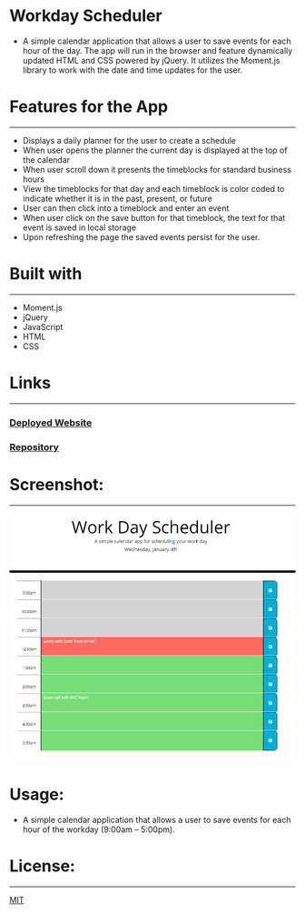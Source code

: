 # Workday Scheduler
-	A simple calendar application that allows a user to save events for each hour of the day. The app will run in the browser and feature dynamically updated HTML and CSS powered by jQuery. It utilizes the Moment.js library to work with the date and time updates for the user. 

# Features for the App 
-----------------------------------------------------------------------  
-	Displays a daily planner for the user to create a schedule
-	When user opens the planner the current day is displayed at the top of the calendar
-	When user scroll down it presents the  timeblocks for standard business hours
-	View the timeblocks for that day and each timeblock is color coded to indicate whether it is in the past, present, or future
-	User can then click into a timeblock and enter an event
-	When user click on the save button for that timeblock, the text for that event is saved in local storage
-	Upon  refreshing the page the saved events persist for the user.

# Built with
-----------------------------------------------------------------------
-	Moment.js
-	jQuery
-	JavaScript
-	HTML  
-	CSS 


# Links
-----------------------------------------------------------------------
### [ Deployed Website](https://micky-ad.github.io/Work-Day-Scheduler/)
### [Repository](https://github.com/Micky-Ad/Work-Day-Scheduler)


# Screenshot:
----------------------------------------------------------------------

 ![alt text](Assets/Images/ScreenshotSample2.PNG)

# Usage:
-	A simple calendar application that allows a user to save events for each hour of the workday (9:00am – 5:00pm).

# License:
-----------------------------------------------------------------------
[MIT](https://choosealicense.com/licenses/mit/)








